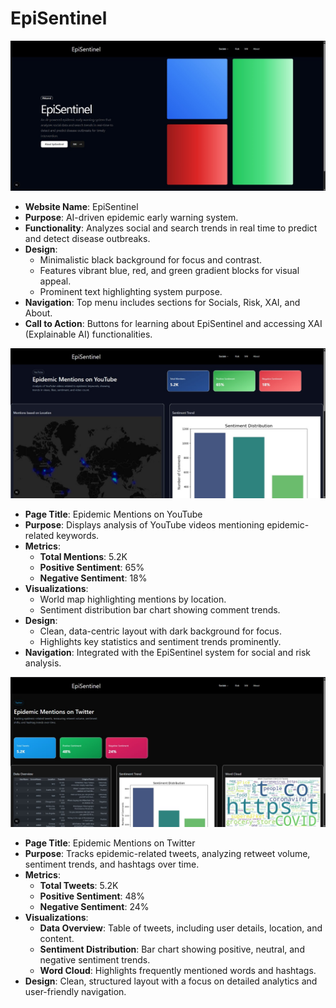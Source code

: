 # EpiSentinel
![image alt](https://github.com/Adwitiya2104/EpiSentinel/blob/996eb28a1f5d55d97c1c7ab5a51f89fd6ea86241/ss1.jpeg)
- **Website Name**: EpiSentinel  
- **Purpose**: AI-driven epidemic early warning system.  
- **Functionality**: Analyzes social and search trends in real time to predict and detect disease outbreaks.  
- **Design**:  
  - Minimalistic black background for focus and contrast.  
  - Features vibrant blue, red, and green gradient blocks for visual appeal.  
  - Prominent text highlighting system purpose.  
- **Navigation**: Top menu includes sections for Socials, Risk, XAI, and About.  
- **Call to Action**: Buttons for learning about EpiSentinel and accessing XAI (Explainable AI) functionalities.  

![image alt](https://github.com/Adwitiya2104/EpiSentinel/blob/ce2e011a2fc565531ecad36504fbfde9b0742a12/ss2.jpeg)
- **Page Title**: Epidemic Mentions on YouTube  
- **Purpose**: Displays analysis of YouTube videos mentioning epidemic-related keywords.  
- **Metrics**:  
  - **Total Mentions**: 5.2K  
  - **Positive Sentiment**: 65%  
  - **Negative Sentiment**: 18%  
- **Visualizations**:  
  - World map highlighting mentions by location.  
  - Sentiment distribution bar chart showing comment trends.  
- **Design**:  
  - Clean, data-centric layout with dark background for focus.  
  - Highlights key statistics and sentiment trends prominently.  
- **Navigation**: Integrated with the EpiSentinel system for social and risk analysis.  

![image alt](https://github.com/Adwitiya2104/EpiSentinel/blob/e7f2c657ccbca9ddfc597d164ae0ab2609e52c47/ss3.jpeg)
- **Page Title**: Epidemic Mentions on Twitter  
- **Purpose**: Tracks epidemic-related tweets, analyzing retweet volume, sentiment trends, and hashtags over time.  
- **Metrics**:  
  - **Total Tweets**: 5.2K  
  - **Positive Sentiment**: 48%  
  - **Negative Sentiment**: 24%  
- **Visualizations**:  
  - **Data Overview**: Table of tweets, including user details, location, and content.  
  - **Sentiment Distribution**: Bar chart showing positive, neutral, and negative sentiment trends.  
  - **Word Cloud**: Highlights frequently mentioned words and hashtags.  
- **Design**: Clean, structured layout with a focus on detailed analytics and user-friendly navigation.
